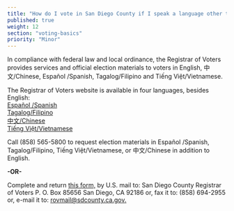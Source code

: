 ```yaml
---
title: "How do I vote in San Diego County if I speak a language other than English?"
published: true
weight: 12
section: "voting-basics"
priority: "Minor"
---
```


In compliance with federal law and local ordinance, the Registrar of Voters provides services and official election materials to voters in English, 中文/Chinese,  Español /Spanish, Tagalog/Filipino and Tiếng Việt/Vietnamese.  

The Registrar of Voters website is available in four languages, besides English:  
[Español /Spanish](http://www.sdvote.com/content/rov/es.html)  
[Tagalog/Filipino](http://www.sdvote.com/content/rov/tl.html)  
[中文/Chinese](http://www.sdvote.com/content/rov/zh.html)  
[Tiếng Việt/Vietnamese](http://www.sdvote.com/content/rov/vi.html)  

Call (858) 565-5800 to request election materials in Español /Spanish, Tagalog/Filipino, Tiếng Việt/Vietnamese, or 中文/Chinese in addition to English.  

  **-OR-**  
  
Complete and return [this form,](http://www.sdvote.com/content/dam/rov/en/pdf/TEM%20Request%20Form.pdf) by U.S. mail to: San Diego County Registrar of Voters P. O. Box 85656 San Diego, CA 92186 or, fax it to: (858) 694-2955 or, e-mail it to: [rovmail@sdcounty.ca.gov.](mailto:rovmail@sdcounty.ca.gov)    
